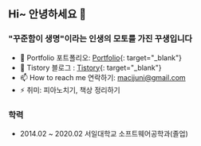 ## Hi~ 안녕하세요 👋

### "꾸준함이 생명"이라는 인생의 모토를 가진 꾸생입니다 

- 🌱 Portfolio 포트폴리오: [Portfolio](https://www.juni-official.com/){: target="_blank"}
- 🙌 Tistory 블로그 : [Tistory](https://juni-official.tistory.com/){: target="_blank"}
- 📫 How to reach me 연락하기: macjjuni@gmail.com
- ⚡ 취미: 피아노치기, 책상 정리하기

### 학력

- 2014.02 ~ 2020.02 서일대학교 소프트웨어공학과(졸업)
